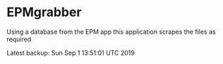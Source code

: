 # EPMgrabber
Using a database from the EPM app this application scrapes the files as required


Latest backup: Sun Sep 1 13:51:01 UTC 2019
